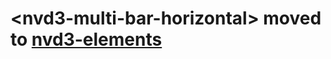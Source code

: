 # &lt;nvd3-multi-bar-horizontal&gt; moved to [nvd3-elements](https://github.com/saeidzebardast/nvd3-elements)
